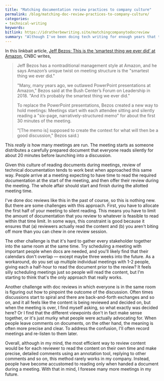 ```yaml
---
title: "Matching documentation review practices to company culture"
permalink: /blog/matching-doc-review-practices-to-company-culture/
categories:
- technical-writing
keywords:
bitlink: https://idratherbewriting.site/matchingcompanytodocreview
summary: "Although I've been doing tech writing for enough years that this issue shouldn't even be an issue, I'm still perplexed by best practices around document review. The right practices seem to vary from company to company, from toolset to toolset, from group to group. I've written previously about <a href='https://idratherbewriting.com/2014/07/31/how-to-review-dita-content-with-subject-matter-experts-6-essential-points/'>various review practices</a>, but in this post, I'll reflect on Amazon's document review process."
---
```


In this linkbait article, [Jeff Bezos: This is the ‘smartest thing we ever did’ at Amazon](https://www.cnbc.com/2019/10/14/jeff-bezos-this-is-the-smartest-thing-we-ever-did-at-amazon.html), CNBC writes,

> Jeff Bezos has a nontraditional management style at Amazon, and he says Amazon’s unique twist on meeting structure is the "smartest thing we ever did."
>
> "Many, many years ago, we outlawed PowerPoint presentations at Amazon," Bezos said at the Bush Center’s Forum on Leadership in 2018. "And it’s probably the smartest thing we ever did."
>
> To replace the PowerPoint presentations, Bezos created a new way to hold meetings: Meetings start with each attendee sitting and silently reading a "six-page, narratively-structured memo" for about the first 30 minutes of the meeting.
>
> "[The memo is] supposed to create the context for what will then be a good discussion," Bezos said.)

This *really is* how many meetings are run. The meeting starts as someone distributes a carefully prepared document that everyone reads silently for about 20 minutes before launching into a discussion.

Given this culture of reading documents during meetings, review of technical documentation tends to work best when approached this same way. People arrive at a meeting expecting to have time to read the required documentation at the start of the meeting, and then offer their review during the meeting. The whole affair should start and finish during the allotted meeting time.

I've done doc reviews like this in the past of course, so this is nothing new. But there are some challenges with this approach. First, you have to allocate the first half of your meeting to silent reading. This means you have to limit the amount of documentation that you review to whatever is feasible to read within that time limit. In some ways, this constraint is good because it ensures that (a) reviewers actually read the content and (b) you aren't biting off more than you can chew in one review session.

The other challenge is that it's hard to gather every stakeholder together into the same room at the same time. Try scheduling a meeting with important people when docs are needed, and you'll likely find that their calendars don't overlap &mdash; except maybe three weeks into the future. As a workaround, do you set up multiple individual meetings with 1-2 people, giving each a half-hour to read the document prior to the review? It feels silly scheduling meetings just so people will read the content, but I'm starting to think that's the only approach that really works.

Another challenge with doc reviews in which everyone is in the same room is figuring out how to pinpoint the outcome of the discussion. Often times discussions start to spiral and there are back-and-forth exchanges and so on, and it all feels like the content is being reviewed and decided on, but when the meeting is over, I find myself asking, so what exactly was decided here? Or I find that the different viewpoints don't in fact make sense together, or it's just murky what people were actually advocating for. When people leave comments on documents, on the other hand, the meaning is often more precise and clear. To address the confusion, I'll often record meetings and re-listen to them later.

Overall, although in my mind, the most efficient way to review content would be for each reviewer to read the content on their own time and make precise, detailed comments using an annotation tool, replying to other comments and so on, this method rarely works in my company. Instead, people have become accustomed to reading only when handed a document during a meeting. With that in mind, I foresee many more meetings in my future.
